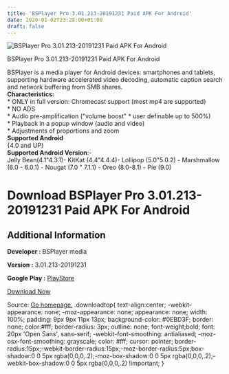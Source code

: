 ```yaml
---
title: 'BSPlayer Pro 3.01.213-20191231 Paid APK For Android'
date: 2020-01-02T23:28:00+01:00
draft: false
---
```


![BSPlayer Pro 3.01.213-20191231 Paid APK For Android](https://i2.wp.com/apkhome.net/wp-content/uploads/2020/01/BSPlayer-Pro-3.01.213-20191231-Paid.png "BSPlayer Pro 3.01.213-20191231 Paid APK For Android")

  

BSPlayer Pro 3.01.213-20191231 Paid APK For Android

BSPlayer is a media player for Android devices: smartphones and tablets, supporting hardware accelerated video decoding, automatic caption search and network buffering from SMB shares.  
**Characteristics:**  
\* ONLY in full version: Chromecast support (most mp4 are supported)  
\* NO ADS  
\* Audio pre-amplification ("volume boost" \* user definable up to 500%)  
\* Playback in a popup window (audio and video)  
\* Adjustments of proportions and zoom  
**Supported Android**  
{4.0 and UP}  
**Supported Android Version**:-  
Jelly Bean(4.1"4.3.1)- KitKat (4.4"4.4.4)- Lollipop (5.0"5.0.2) - Marshmallow (6.0 - 6.0.1) - Nougat (7.0 " 7.1.1) - Oreo (8.0-8.1) - Pie (9.0)

Download BSPlayer Pro 3.01.213-20191231 Paid APK For Android
============================================================

Additional Information
----------------------

**Developer :** BSPlayer media

**Version :** 3.01.213-20191231

**Google Play :** [PlayStore](https://play.google.com/store/apps/details?id=com.bsplayer.bspandroid.full)

  

[Download Now](https://store4app.co/post/bsplayer-pro-3-01-213-20191231-paid-apk-for-android_1577979889)

  
Source: [Go homepage.](https://store4app.co/post/bsplayer-pro-3-01-213-20191231-paid-apk-for-android_1577979889) .downloadtop{ text-align:center; -webkit-appearance: none; -moz-appearance: none; appearance: none; width: 100%; padding: 9px 9px 11px 13px; background-color: #0EBD3F; border: none; color:#fff; border-radius: 3px; outline: none; font-weight;bold; font: 20px 'Open Sans', sans-serif; -webkit-font-smoothing: antialiased; -moz-osx-font-smoothing: grayscale; color: #fff; cursor: pointer; border-radius:15px;-webkit-border-radius:15px;-moz-border-radius:5px;box-shadow:0 0 5px rgba(0,0,0,.2);-moz-box-shadow:0 0 5px rgba(0,0,0,.2);-webkit-box-shadow:0 0 5px rgba(0,0,0,.2) !important; }
